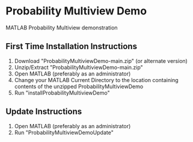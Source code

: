 # Probability Multiview Demo
MATLAB Probability Multiview demonstration

## First Time Installation Instructions
1. Download "ProbabilityMultiviewDemo-main.zip" (or alternate version)
2. Unzip/Extract "ProbabilityMultiviewDemo-main.zip"
3. Open MATLAB (preferably as an administrator)
4. Change your MATLAB Current Directory to the location containing contents of the unzipped ProbabilityMultiviewDemo
5. Run "installProbabilityMultiviewDemo"

## Update Instructions
1. Open MATLAB (preferably as an administrator)
2. Run "ProbabilityMultiviewDemoUpdate"
